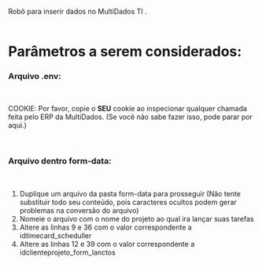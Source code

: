 Robô para inserir dados no MultiDados TI <seastorm>.
<br>
<br>

# Parâmetros a serem considerados:

### Arquivo .env:

<br>

COOKIE: Por favor, copie o **SEU** cookie ao inspecionar qualquer chamada feita pelo ERP da MultiDados. (Se você não sabe fazer isso, pode parar por aqui.)

<br>

### Arquivo dentro form-data:

<br>

1. Duplique um arquivo da pasta form-data para prosseguir (Não tente substituir todo seu conteúdo, pois caracteres ocultos podem gerar problemas na conversão do arquivo)
2. Nomeie o arquivo com o nome do projeto ao qual ira lançar suas tarefas
3. Altere as linhas 9 e 36 com o valor correspondente a idtimecard_scheduller
4. Altere as linhas 12 e 39 com o valor correspondente a idclienteprojeto_form_lanctos
